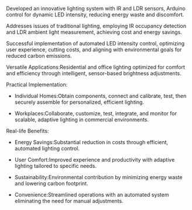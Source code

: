 Developed an innovative lighting system with IR and LDR sensors, Arduino control for dynamic LED intensity, reducing energy waste and discomfort.

Addresses issues of traditional lighting, employing IR occupancy detection and LDR ambient light measurement, achieving cost and energy savings.

Successful implementation of automated LED intensity control, optimizing user experience, cutting costs, and aligning with environmental goals for reduced carbon emissions.

Versatile Applications:Residential and office lighting optimized for comfort and efficiency through intelligent, sensor-based brightness adjustments.

Practical Implementation:

   - Individual Homes:Obtain components, connect and calibrate, test, then securely assemble for personalized, efficient lighting.
     
   - Workplaces:Collaborate, customize, test, integrate, and monitor for scalable, adaptive lighting in commercial environments.
     
Real-life Benefits:
   - Energy Savings:Substantial reduction in costs through efficient, automated lighting control.
     
   - User Comfort:Improved experience and productivity with adaptive lighting tailored to specific needs.
     
   - Sustainability:Environmental contribution by minimizing energy waste and lowering carbon footprint.
     
   - Convenience:Streamlined operations with an automated system eliminating the need for manual adjustments.
